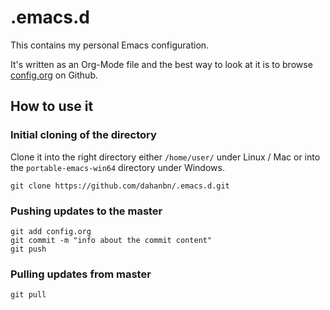 # .emacs.d

This contains my personal Emacs configuration.

It's written as an Org-Mode file and the best way to look at it is to browse [config.org](config.org) on Github.

## How to use it

### Initial cloning of the directory

Clone it into the right directory either `/home/user/` under Linux / Mac or into the `portable-emacs-win64` directory under Windows.

    git clone https://github.com/dahanbn/.emacs.d.git

### Pushing updates to the master

    git add config.org
    git commit -m "info about the commit content"
    git push

### Pulling updates from master

    git pull